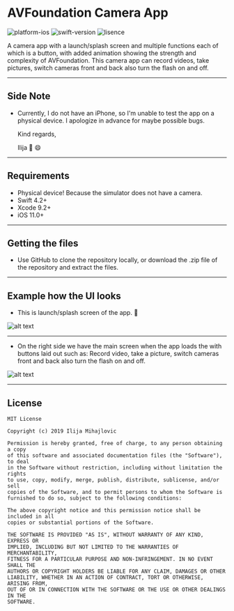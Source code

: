 # AVFoundation Camera App

![platform-ios](https://img.shields.io/badge/platform-ios-Blue.svg)
![swift-version](https://img.shields.io/badge/swift-4.2-Orange.svg)
![lisence](https://img.shields.io/badge/license-MIT-Lightgrey.svg)

A camera app with a launch/splash screen and multiple functions each of which is a button, with added animation showing the strength and complexity of AVFoundation. This camera app can record videos, take pictures, switch cameras front and back also turn the flash on and off.
___

## Side Note
* Currently, I do not have an iPhone, so I'm unable to test the app on a physical device. I apologize in advance for maybe possible bugs.

   Kind regards,

   Ilija 🖖 😄
___


## Requirements
- Physical device! Because the simulator does not have a camera.
- Swift 4.2+
- Xcode 9.2+
- iOS 11.0+
___

## Getting the files

* Use GitHub to clone the repository locally, or download the .zip file of the repository and extract the files.
___

## Example how the UI looks

* This is launch/splash screen of the app. 🚀

![alt text](https://github.com/IlijaMihajlovic/AVFoundation-Camera-/blob/master/AVFoundation%20Camera/Images/Freebie.png)

___

* On the right side we have the main screen when the app loads the with buttons laid out such as: Record video, take a picture,  switch cameras front and back also turn the flash on and off.

![alt text](https://github.com/IlijaMihajlovic/AVFoundation-Camera-/blob/master/AVFoundation%20Camera/Images/Iphone.png)

___

## License
```
MIT License

Copyright (c) 2019 Ilija Mihajlovic

Permission is hereby granted, free of charge, to any person obtaining a copy
of this software and associated documentation files (the "Software"), to deal
in the Software without restriction, including without limitation the rights
to use, copy, modify, merge, publish, distribute, sublicense, and/or sell
copies of the Software, and to permit persons to whom the Software is
furnished to do so, subject to the following conditions:

The above copyright notice and this permission notice shall be included in all
copies or substantial portions of the Software.

THE SOFTWARE IS PROVIDED "AS IS", WITHOUT WARRANTY OF ANY KIND, EXPRESS OR
IMPLIED, INCLUDING BUT NOT LIMITED TO THE WARRANTIES OF MERCHANTABILITY,
FITNESS FOR A PARTICULAR PURPOSE AND NON-INFRINGEMENT. IN NO EVENT SHALL THE
AUTHORS OR COPYRIGHT HOLDERS BE LIABLE FOR ANY CLAIM, DAMAGES OR OTHER
LIABILITY, WHETHER IN AN ACTION OF CONTRACT, TORT OR OTHERWISE, ARISING FROM,
OUT OF OR IN CONNECTION WITH THE SOFTWARE OR THE USE OR OTHER DEALINGS IN THE
SOFTWARE.
```
